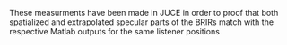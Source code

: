 These measurments have been made in JUCE in order to proof that both spatialized and extrapolated specular parts of the BRIRs match with the respective Matlab outputs for the same listener positions